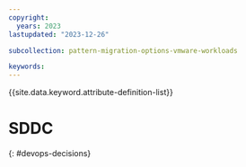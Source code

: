 ```yaml
---
copyright:
  years: 2023
lastupdated: "2023-12-26"

subcollection: pattern-migration-options-vmware-workloads

keywords:
---
```

{{site.data.keyword.attribute-definition-list}}

# SDDC

{: #devops-decisions}
